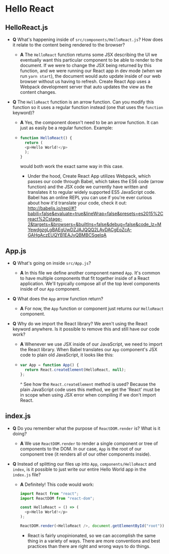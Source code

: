 # Hello React

## HelloReact.js

* **Q** What's happening inside of `src/components/HelloReact.js`? How does it relate to the content being rendered to the browser?

  * **A** The `HelloReact` function returns some JSX describing the UI we eventually want this particular component to be able to render to the document. If we were to change the JSX being returned by this function, and we were running our React app in dev mode (when we run `yarn start`), the document would auto update inside of our web browser without us having to refresh. Create React App uses a Webpack development server that auto updates the view as the content changes.

* **Q** The `HelloReact` function is an arrow function. Can you modify this function so it uses a regular function instead (one that uses the `function` keyword)?

  * **A** Yes, the component doesn't need to be an arrow function. It can just as easily be a regular function. Example:

  * ```js
    function HelloReact() {
      return (
      <p>Hello World!</p>
      );
    }
    ```
  
    would both work the exact same way in this case. 
    
    * Under the hood, Create React App utilizes Webpack, which passes our code through Babel, which takes the ES6 code (arrow function) and the JSX code we currently have written and translates it to regular widely supported ES5 JavaScript code. Babel has an online REPL you can use if you're ever curious about how it'd translate your code, check it out: <http://babeljs.io/repl/#?babili=false&evaluate=true&lineWrap=false&presets=es2015%2Creact%2Cstage-2&targets=&browsers=&builtIns=false&debug=false&code_lz=MYewdgzgLgBAEgUwDZJAJQQQ2LAvDACgEoZcA-GAHgAczEUQYB1EAJyQBMBCSgelqA>

## App.js

* **Q** What's going on inside `src/App.js`?

  * **A** In this file we define another component named `App`. It's common to have multiple components that fit together inside of a React application. We'll typically compose all of the top level components inside of our `App` component.

* **Q** What does the `App` arrow function return? 

  * **A** For now, the `App` function or component just returns our `HelloReact` component.

* **Q** Why do we import the React library? We aren't using the React keyword anywhere. Is it possible to remove this and still have our code work?

  * **A** Whenever we use JSX inside of our JavaScript, we need to import the React library. When Babel translates our `App` component's JSX code to plain old JavaScript, it looks like this:

  * ```js
    var App = function App() {
      return React.createElement(HelloReact, null);
    };
    ```

    ^ See how the `React.createElement` method is used? Because the plain JavaScript code uses this method, we get the 'React' must be in scope when using JSX error when compiling if we don't import React.

## index.js

* **Q** Do you remember what the purpose of `ReactDOM.render` is? What is it doing?

  * **A** We use `ReactDOM.render` to render a single component or tree of components to the DOM. In our case, `App` is the root of our component tree (it renders all of our other components inside).

* **Q**  Instead of splitting our files up into `App`, `components/HelloReact` and `index`, is it possible to just write our entire Hello World app in the `index.js` file?

  * **A** Definitely! This code would work:

    ```js
    import React from "react";
    import ReactDOM from "react-dom";

    const HelloReact = () => (
      <p>Hello World!</p>
    );

    ReactDOM.render(<HelloReact />, document.getElementById("root"));
    ```

    * React is fairly unopinionated, so we can accomplish the same thing in a variety of ways. There are more conventions and best practices than there are right and wrong ways to do things.
